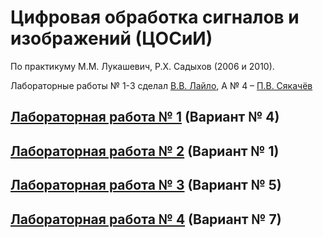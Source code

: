 # Цифровая обработка сигналов и изображений (ЦОСиИ)

По практикуму М.М. Лукашевич, Р.Х. Садыхов (2006 и 2010).

Лабораторные работы № 1-3 сделал [В.В. Лайло](https://github.com/Dedo4k), А № 4 – [П.В. Сякачёв](https://github.com/Prashlik)
## [Лабораторная работа № 1](https://github.com/Dedo4k/ImageProcessing) (Вариант № 4)
## [Лабораторная работа № 2](https://github.com/Dedo4k/ImageProcessing) (Вариант № 1)
## [Лабораторная работа № 3](https://github.com/Dedo4k/ImageProcessing) (Вариант № 5)
## [Лабораторная работа № 4](https://github.com/Prashlik/Digital-Image-Processing) (Вариант № 7)